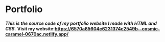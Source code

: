 # Portfolio
***This is the source code of my portfolio website I made with HTML and CSS.***
**Visit my website:https://6570a65604c6231374c2549b--cosmic-caramel-0670ac.netlify.app/**
